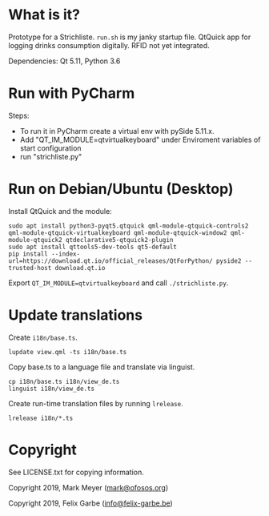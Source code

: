 # What is it?

Prototype for a Strichliste. `run.sh` is my janky startup file.
QtQuick app for logging drinks consumption digitally. RFID not yet
integrated.

Dependencies: Qt 5.11, Python 3.6

# Run with PyCharm

Steps:

- To run it in PyCharm create a virtual env with pySide 5.11.x.
- Add "QT_IM_MODULE=qtvirtualkeyboard" under Enviroment variables of start configuration
- run "strichliste.py"

# Run on Debian/Ubuntu (Desktop)

Install QtQuick and the module:

```
sudo apt install python3-pyqt5.qtquick qml-module-qtquick-controls2 qml-module-qtquick-virtualkeyboard qml-module-qtquick-window2 qml-module-qtquick2 qtdeclarative5-qtquick2-plugin
sudo apt install qttools5-dev-tools qt5-default
pip install --index-url=https://download.qt.io/official_releases/QtForPython/ pyside2 --trusted-host download.qt.io
```

Export `QT_IM_MODULE=qtvirtualkeyboard` and call `./strichliste.py`.

# Update translations

Create `i18n/base.ts`.

```
lupdate view.qml -ts i18n/base.ts
```

Copy base.ts to a language file and translate via linguist.

```
cp i18n/base.ts i18n/view_de.ts
linguist i18n/view_de.ts
```

Create run-time translation files by running `lrelease`.

```
lrelease i18n/*.ts
```

# Copyright

See LICENSE.txt for copying information.

Copyright 2019, Mark Meyer (mark@ofosos.org)

Copyright 2019, Felix Garbe (info@felix-garbe.be)
